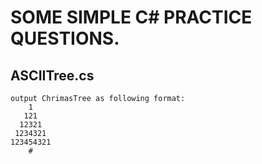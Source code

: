 # SOME SIMPLE C# PRACTICE QUESTIONS.

## ASCIITree.cs
<!-- language:console -->

    output ChrimasTree as following format:
        1
       121
      12321
     1234321
    123454321
        #

